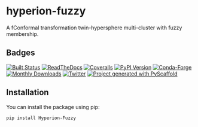 # hyperion-fuzzy

A fConformal transformation twin-hypersphere multi-cluster with fuzzy membership.

## Badges

[![Built Status](https://api.cirrus-ci.com/github/<USER>/hyperion-fuzzy.svg?branch=main)](https://cirrus-ci.com/github/<USER>/hyperion-fuzzy)
[![ReadTheDocs](https://readthedocs.org/projects/hyperion-fuzzy/badge/?version=latest)](https://hyperion-fuzzy.readthedocs.io/en/stable/)
[![Coveralls](https://img.shields.io/coveralls/github/<USER>/hyperion-fuzzy/main.svg)](https://coveralls.io/r/<USER>/hyperion-fuzzy)
[![PyPI Version](https://img.shields.io/pypi/v/hyperion-fuzzy.svg)](https://pypi.org/project/hyperion-fuzzy/)
[![Conda-Forge](https://img.shields.io/conda/vn/conda-forge/hyperion-fuzzy.svg)](https://anaconda.org/conda-forge/hyperion-fuzzy)
[![Monthly Downloads](https://pepy.tech/badge/hyperion-fuzzy/month)](https://pepy.tech/project/hyperion-fuzzy)
[![Twitter](https://img.shields.io/twitter/url/http/shields.io.svg?style=social&label=Twitter)](https://twitter.com/hyperion-fuzzy)
[![Project generated with PyScaffold](https://img.shields.io/badge/-PyScaffold-005CA0?logo=pyscaffold)](https://pyscaffold.org/)

## Installation

You can install the package using pip:

```bash
pip install Hyperion-Fuzzy
